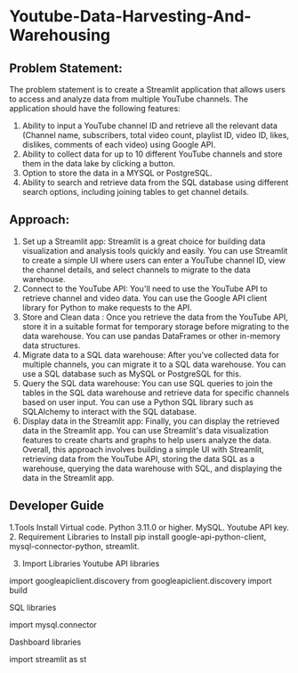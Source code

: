 # Youtube-Data-Harvesting-And-Warehousing

## Problem Statement:
The problem statement is to create a Streamlit application that allows users to access
and analyze data from multiple YouTube channels. The application should have the
following features:
1. Ability to input a YouTube channel ID and retrieve all the relevant data
(Channel name, subscribers, total video count, playlist ID, video ID, likes,
dislikes, comments of each video) using Google API.
2. Ability to collect data for up to 10 different YouTube channels and store them in
the data lake by clicking a button.
3. Option to store the data in a MYSQL or PostgreSQL.
4. Ability to search and retrieve data from the SQL database using different
search options, including joining tables to get channel details.

## Approach:
1. Set up a Streamlit app: Streamlit is a great choice for building data
visualization and analysis tools quickly and easily. You can use Streamlit to
create a simple UI where users can enter a YouTube channel ID, view the
channel details, and select channels to migrate to the data warehouse.
2. Connect to the YouTube API: You'll need to use the YouTube API to retrieve
channel and video data. You can use the Google API client library for Python to
make requests to the API.
3. Store and Clean data : Once you retrieve the data from the YouTube API,
store it in a suitable format for temporary storage before migrating to the data
warehouse. You can use pandas DataFrames or other in-memory data
structures.
4. Migrate data to a SQL data warehouse: After you've collected data for
multiple channels, you can migrate it to a SQL data warehouse. You can use a
SQL database such as MySQL or PostgreSQL for this.
5. Query the SQL data warehouse: You can use SQL queries to join the tables
in the SQL data warehouse and retrieve data for specific channels based on
user input. You can use a Python SQL library such as SQLAlchemy to interact
with the SQL database.
6. Display data in the Streamlit app: Finally, you can display the retrieved data
in the Streamlit app. You can use Streamlit's data visualization features to
create charts and graphs to help users analyze the data.
Overall, this approach involves building a simple UI with Streamlit, retrieving data from
the YouTube API, storing the data SQL as a warehouse, querying the data warehouse
with SQL, and displaying the data in the Streamlit app.

## Developer Guide
1.Tools Install
Virtual code.
Python 3.11.0 or higher.
MySQL.
Youtube API key.
2. Requirement Libraries to Install
pip install google-api-python-client, mysql-connector-python, streamlit.

3. Import Libraries
Youtube API libraries

import googleapiclient.discovery
from googleapiclient.discovery import build

SQL libraries

import mysql.connector

Dashboard libraries

import streamlit as st
